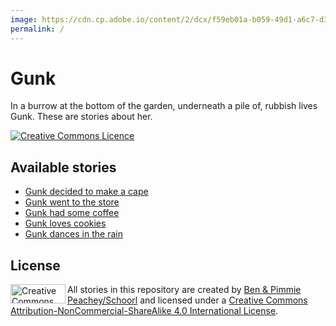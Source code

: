 ```yaml
---
image: https://cdn.cp.adobe.io/content/2/dcx/f59eb01a-b059-49d1-a6c7-d3672c849c0b/rendition/preview.jpg/version/0/format/jpg/dimension/width/size/2000
permalink: /
---
```


# Gunk

In a burrow at the bottom of the garden, underneath a pile of, rubbish lives Gunk. These are stories about her.

[![Creative Commons Licence][license-image-small]][license-page]

## Available stories

- [Gunk decided to make a cape][1]
- [Gunk went to the store][2]
- [Gunk had some coffee][3]
- [Gunk loves cookies][4]
- [Gunk dances in the rain][5]

[1]: ./decided-to-make-a-cape/
[2]: ./went-to-the-store/
[3]: ./had-some-coffee/
[4]: ./loves-cookies/
[5]: ./dances-in-the-rain/

## License

[<img width="88" height="31" src="https://licensebuttons.net/l/by-nc-sa/4.0/88x31.png" alt="Creative Commons Licence" align="left">][license-page]
All stories in this repository are created by [Ben & Pimmie Peachey/Schoorl][medium-peachey-schoorl]
and licensed under a [Creative Commons Attribution-NonCommercial-ShareAlike 4.0 International License][license-page].

[license-page]: http://creativecommons.org/licenses/by-nc-sa/4.0/
[license-image-small]: https://licensebuttons.net/l/by-nc-sa/4.0/80x15.png
[medium-peachey-schoorl]: https://medium.com/peachey-schoorl
